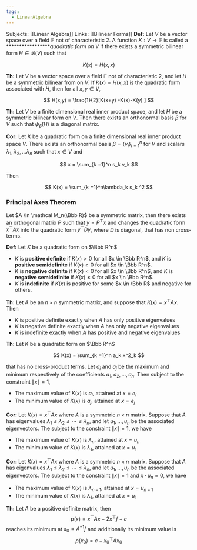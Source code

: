 ```yaml
---
tags:
  - LinearAlgebra
---
```

Subjects: [[Linear Algebra]]
Links: [[Bilinear Forms]]
**********Def:********** Let $V$ be a vector space over a field $\mathbb F$ not of characteristic $2$. A function $K: V \to\mathbb F$ is called a *****************_quadratic form on $V$_ if there exists a symmetric bilinear form $H\in \mathcal B(V)$ such that

$$ K(x)= H(x,x) $$

********Th:******** Let $V$ be a vector space over a field $\mathbb F$ not of characteristic $2$, and let $H$ be a symmetric bilinear from on $V$. If $K(x) = H(x,x)$ is the quadratic form associated with $H$, then for all $x, y \in V$,

$$ H(x,y) = \frac{1}{2}[K(x+y) -K(x)-K(y) ] $$

********Th:******** Let $V$ be a finite dimensional real inner product space, and let $H$ be a symmetric bilinear form on $V$. Then there exists an orthonormal basis $\beta$ for $V$ such that $\psi_\beta(H)$ is a diagonal matrix.

**********Cor:********** Let $K$ be a quadratic form on a finite dimensional real inner product space $V$. There exists an orthonormal basis $\beta = \{v_i\}_{i = 1}^n$ for $V$ and scalars $\lambda_1, \lambda_2, \dots \lambda_n$ such that $x \in V$ and

$$ x = \sum_{k =1}^n s_k v_k $$

Then

$$ K(x) = \sum_{k =1}^n\lambda_k s_k ^2 $$

### ********Principal Axes Theorem********

Let $A \in \mathcal M_n(\Bbb R)$ be a symmetric matrix, then there exists an orthogonal matrix $P$ such that $y = P^\top x$ and changes the quadratic form $x^\top Ax$ into the quadratic form $y^\top Dy$, where $D$ is diagonal, that has non cross-terms.

**Def:** Let $K$ be a quadratic form on $\Bbb R^n$

- $K$ is **positive definite** if $K(x)>0$ for all $x \in \Bbb R^n$, and $K$ is **positive semidefinite** if $K(x) \ge 0$ for all $x \in \Bbb R^n$.
- $K$ is **negative definite** if $K(x)<0$ for all $x \in \Bbb R^n$, and $K$ is **negative semidefinite** if $K(x) \le 0$ for all $x \in \Bbb R^n$.
- $K$ is **indefinite** if $K(x)$ is positive for some $x \in \Bbb R$ and negative for others.

********Th:******** Let $A$ be an $n \times n$ symmetric matrix, and suppose that ${K(x) = x^\top Ax}$. Then
- $K$ is positive definite exactly when $A$ has only positive eigenvalues
- $K$ is negative definite exactly when $A$ has only negative eigenvalues
- $K$ is indefinite exactly when $A$ has positive and negative eigenvalues

********Th:******** Let $K$ be a quadratic form on $\Bbb R^n$

$$ K(x) = \sum_{k =1}^n a_k x^2_k $$

that has no cross-product terms. Let $a_i$ and $a_j$ be the maximum and minimum respectively of the coefficients $a_1, a_2, \dots, a_n$. Then subject to the constraint $\|x\|=1$,
- The maximum value of $K(x)$ is $a_i$, attained at $x = e_i$
- The minimum value of $K(x)$ is $a_j$, attained at $x = e_j$

**Cor:** Let $K(x) =x^\top Ax$ where $A$ is a symmetric $n\times n$ matrix. Suppose that $A$ has eigenvalues $\lambda_1 \le \lambda_2\le \cdots \le \lambda_n$, and let ${u_1, \dots, u_n}$ be the associated eigenvectors. The subject to the constraint $\|x\| = 1$, we have
- The maximum value of $K(x)$ is $\lambda_n$, attained at $x = u_n$
- The minimum value of $K(x)$ is $\lambda_1$, attained at $x = u_1$

**Cor:** Let $K(x) =x^\top Ax$ where $A$ is a symmetric $n\times n$ matrix. Suppose that $A$ has eigenvalues $\lambda_1 \le \lambda_2\le \cdots \le \lambda_n$, and let ${u_1, \dots, u_n}$ be the associated eigenvectors. The subject to the constraint $\|x\| = 1$ and $x \cdot u_n =0$, we have
- The maximum value of $K(x)$ is $\lambda_{n-1}$, attained at $x = u_{n-1}$
- The minimum value of $K(x)$ is $\lambda_1$, attained at $x = u_1$

**Th:** Let $A$ be a positive definite matrix, then $$p(x) = x^\top A x-2x^\top f + c$$reaches its minimum at $x_0 = A^{-1}f$ and additionally its minimum value is $$p(x_0) = c - x_0^\top A x_0$$